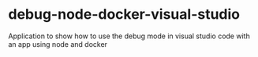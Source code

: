 # debug-node-docker-visual-studio

Application to show how to use the debug mode in visual studio code with an app using node and docker
